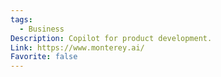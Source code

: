 ```yaml
---
tags:
  - Business
Description: Copilot for product development.
Link: https://www.monterey.ai/
Favorite: false
---
```

